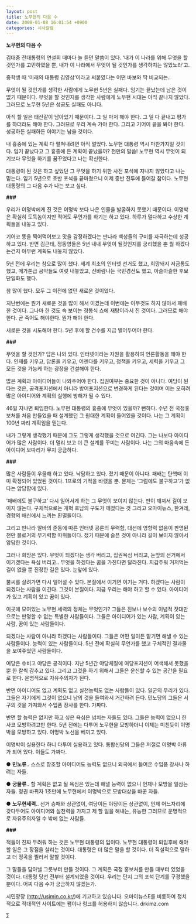 ```yaml
---
layout: post
title: 노무현의 다음 수
date: 2008-01-08 16:01:54 +0900
categories: 시사칼럼
---
```

**노무현의 다음 수**

김대중 전대통령의 연설회 때마다 늘 듣던 말씀이 있다. ‘내가 이 나라를 위해 무엇을 할 것인가를 고민하였을 뿐, 내가 이 나라에서 무엇이 될 것인가를 생각하지는 않았노라’고. 

중학생 때 ‘미래의 대통령 김영삼’이라고 써붙였다는 어떤 바보와 딱 비교되는..

무엇이 될 것인가를 생각한 사람에게 노무현 5년은 실패다. 임기는 끝났는데 남은 것이 없기 때문이다. 무엇을 할 것인지를 생각한 사람에게 노무현 시대는 아직 끝나지 않았다. 그러므로 노무현 5년은 성공도 실패도 아니다.

아직 할 일은 태산같이 남아있기 때문이다. 그 일 마저 해야 한다. 그 일 다 끝내고 평가를 하더라도 해야 한다. 그러므로 우리 계속 가야 한다. 그리고 기어이 끝을 봐야 한다. 성공하든 실패하든 이야기는 남을 것이다. 

내 흉중에 있는 계획 다 펼쳐내려면 아직 멀었다. 노무현 대통령 역시 마찬가지일 것이다. 임기 끝났다고 그 흉중에 든 계획이 끝났을까? 천만의 말씀! 노무현 역시 무엇이 되기보다 무엇을 하기를 꿈꾸었다고 나는 확신한다. 

대통령이 된 것은 하고 싶었던 그 무엇을 하기 위한 사전 포석에 지나지 않았다고 나는 믿는다. 임기 5년으로 초반 포석을 끝마쳤으니 이제 중반 전투에 들어갈 참이다. 노무현 대통령의 그 다음 수가 나는 보고 싶다. 

**###**

우리가 이명박에게 진 것은 이명박 보다 나은 인물을 발굴하지 못했기 때문이다. 이명박은 확실히 도둑놈이지만 적어도 무언가를 하기는 하고 있다. 하루가 멀다하고 수상한 계획들을 내놓고 있다. 

기어코 똥을 찍어먹어보고 맛을 감정하겠다는 딴나라 백성들의 구미를 자극하는데 성공하고 있다. 반면 김근태, 정동영들은 5년 내내 무엇이 될것인지를 궁리했을 뿐 뭘 하겠다는건지 아무런 계획도 내놓지 않았다.

5년 전에 우리는 참으로 많이 했다. 세계 최초의 인터넷 선거도 했고, 희망돼지 저금통도 했고, 메가톤급 공약들도 여럿 내놓았고, 신바람나는 국민경선도 했고, 아슬아슬한 후보단일화도 했다. 

참 많이 했다. 모두 그 이전에 없던 새로운 것이었다. 

지난번에는 뭔가 새로운 것을 많이 해서 이겼는데 이번에는 아무것도 하지 않아서 패배한 것이다. 그나마 한 것도 속 보이는 정똥식 쇼에 재탕이라서 진 것이다. 그러므로 해야한다. 곧 죽어도 해야한다. 뭔가 해야 한다. 

새로운 것을 시도해야 한다. 5년 후에 할 건수를 지금 벌어두어야 한다. 

**###**

무엇을 할 것인가? 답은 나와 있다. 인터넷이라는 자원을 활용하여 언론활동을 해야 한다. 인재를 키우고, 담론을 키우고, 어젠다를 키우고, 정책을 키우고, 세력을 키우고 그 모든 것을 가능케 하는 광장을 건설해야 한다. 

많은 계획과 아이디어들이 나와주어야 한다. 집권여부는 중요한 것이 아니다. 여당이 된다는 것은, 공격포지션에서 아니라 방어포지션으로 변경하게 된다는 것이며 이는 오히려 많은 아이디어와 계획의 실행에 방해가 될 수 있다. 

46일 지나면 퇴임한다. 노무현 대통령의 흉중에 무엇이 있을까? 뻔하다. 수년 전 국정홍보처를 처음 만들었을 때 설계했던 그 원대한 계획이 들어있을 것이다. 나는 그 계획이 100년 짜리 계획임을 믿는다. 

내가 그렇게 생각했기 때문에 그도 그렇게 생각했을 것으로 여긴다. 그는 나보다 아이디어가 많은 사람이다. 더 멀리 보고 더 큰 설계를 꾸미는 사람이다. 나는 그의 마음속에 든 아이디어 보따리가 무지 궁금하다. 

**###**

많은 사람들이 우울해 하고 있다. 낙담하고 있다. 졌기 때문이 아니다. 패배는 탄핵때 이미 확정되어 있었된 것이다. 1프로의 기적을 바랬을 뿐. 문제는 ‘그럼에도 불구하고’가 없다는 암담함에 있다. 

‘패배에도 불구하고’ 다시 일어서게 하는 그 무엇이 보이지 않는다. 판이 깨져서 길이 보이지 않는다. 구체적으로는 개혁 호남의 구도가 깨졌다는 것 그리고 오마이뉴스, 한겨레, 경향의 배신에서 느끼는 환멸들이다. 

그리고 딴나라 알바의 준동에 따른 인터넷 공론의 무력함, 대선에 영향력 없음이 판명된 천만 블로거의 무기력함 따위들이다. 졌기 때문에 슬픈 것이 아니라 길이 보이지 않아서 암담한 것이다. 

그러나 희망은 있다. 무엇이 되겠다는 생각 버리고, 집권욕심 버리고, 눈앞의 선거에서 이기겠다는 욕심 버리고.. 무엇을 하겠다는 꿈을 가진다면 달라진다. 지갑주워 거저먹는 길이 없을 뿐 진정한 길은 있다. 눈앞에 있다. 

불씨를 살려가면 다시 일어설 수 있다. 본질에서 이기면 이기는 거다. 하겠다는 사람이 되겠다는 사람을 이긴다. 그것이 본질이다. 지금 우리는 해야 하고 할 수 있다. 아이디어가 있고 계획이 있고 꿈이 있다. 

이곳에 모여있는 노무현 세력의 정체는 무엇인가? 그들은 진보나 보수의 이념적 잣대만으로는 판명할 수 없는 특별한 사람들이다. 그들은 아이디어가 있는 사람, 계획이 있는 사람, 꿈이 있는 사람들이다. 

되겠다는 사람이 아니라 하겠다는 사람들이다. 그들은 어떤 일이든 맡기면 해낼 수 있는 사람들이다. 능력이 있는 사람들이다. 5년 전에 확실히 무언가를 했고 구체적인 결과물을 보여주었던 사람들이다. 

여당은 수비고 야당은 공격이다. 지난 5년간 야당체질에 여당포지션이 어색해서 못했을 뿐 한 칼씩 감추고 있다. 그리고 그것을 하기 위해서 그들은 운신할 수 있는 공간을 필요로 한다. 운명적으로 자유주의자가 된다. 

반면 아이디어도 없고 계획도 없고 실천능력도 없는 사람들이 있다. 일군의 무리가 있다. 그들은 자기에게 그것이 없으니 남의 것을 들여와서 거간하려 든다. 민노당의 그들은 서구의 것을 가져와서 수입품 장사를 한다. 가짜다. 

반면 할 능력은 없지만 하고 싶은 욕심은 넘치는 자들도 있다. 그들은 능력이 없으니 한사코 모방하려고만 한다. 5년 전에는 다투어 노무현을 모방하더니 이제는 미친듯이 이명박을 모방하고 있다. 이명박 노선을 베끼고 있다. 

이명박이 실용한다 하니 다투어 실용하고 있다. 통합신당의 그들은 저절로 이명박 아류가 되어 있다. 이들도 가짜다. 

● **민노류**.. 스스로 창조할 아이디어도 능력도 없으니 외국에서 들여온 수입품 장사나 하려는 자들.

● **궁물류**.. 할 계획은 없고 될 욕심은 있는데 해낼 능력이 없으니 언제나 모방을 일삼는 자들. 정권 바뀌자 1초만에 노무현에서 이명박으로 모방대상을 바꾼 자들.

● **노무현세력**.. 선거 승패와 상관없이, 여당이든 야당이든 상관없이, 언제 어느자리에 갖다두어도 아이디어와 실천력을 가지고 제 할 일을 해내는, 유능한 그러므로 운명적으로 자유주의자일 수 밖에 없는 사람들.

**###**

적들이 진짜 두려워 하는 것은 노무현 대통령의 입이다. 노무현 대통령이 퇴임후에 해야할 일은 그 장점을 살리는 것이다. 대통령은 더 많은 말을 할 것이다. 더 직설적으로 말하고 더 정곡을 찔러서 말할 것이다. 

그 말들을 담아낼 그릇부터 만들 것이다. 그 계획은 국정 홍보처를 만들 때부터 있었을 것이다. 대통령 당선 전부터 설계되었을 것이다. 우리는 단지 그의 포석 단계를 구경했을 뿐이다. 어찌 다음 수가 궁금하지 않겠는가.



시민광장 (http://usimin.co.kr/)에 기고하고 있습니다. 오마이뉴스E를 비롯하여 정치적으로 적대적인 사이트에는 펌이나 링크를 허용하지 않습니다. drkimz.com

∑